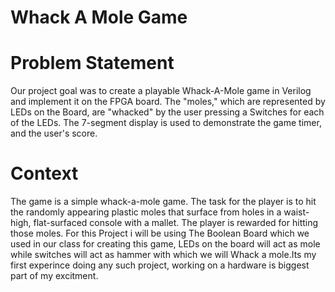 # Whack A Mole Game

# Problem Statement

Our project goal was to create a playable Whack-A-Mole game in Verilog and implement it on the FPGA board. The "moles," which are represented by LEDs on the Board, are "whacked" by the user pressing a Switches for each of the LEDs. The 7-segment display is used to demonstrate the game timer, and the user's score.

# Context
The game is a simple whack-a-mole game. The task for the player is to hit the randomly appearing plastic moles that surface from holes in a waist-high, flat-surfaced console with a mallet. The player is rewarded for hitting those moles. For this Project i will be using The Boolean Board which we used in our class for creating this game, LEDs on the board will act as mole while switches will act as hammer with which we will Whack a mole.Its my first experince doing any such project, working on a hardware is biggest part of my excitment.
